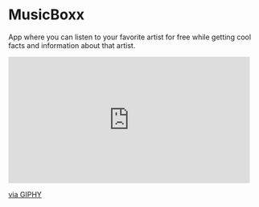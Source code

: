 # MusicBoxx
App where you can listen to your favorite artist for free while getting cool facts and information about that artist. 

<iframe src="https://giphy.com/embed/QyKa9tUgXA0uKArWOl" width="480" height="252" frameBorder="0" class="giphy-embed" allowFullScreen></iframe><p><a href="https://giphy.com/gifs/QyKa9tUgXA0uKArWOl">via GIPHY</a></p>
